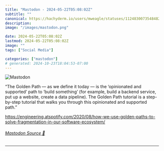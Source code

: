 ```yaml
---
title: "Mastodon - 2024-05-22T05:08:02Z"
subtitle: ""
canonical: https://hachyderm.io/users/mweagle/statuses/112483007354848237
description:
image: "/images/mastodon.png"

date: 2024-05-22T05:08:02Z
lastmod: 2024-05-22T05:08:02Z
image: ""
tags: ["Social Media"]

categories: ["mastodon"]
# generated: 2024-10-23T18:04:53-07:00
---
```

![Mastodon](/images/mastodon.png)

<p>“The Golden Path — as we define it today — is the ‘opinionated and supported’ path to ‘build something’ (for example, build a backend service, put up a website, create a data pipeline). The Golden Path tutorial is a step-by-step tutorial that walks you through this opinionated and supported path.”</p><p><a href="https://engineering.atspotify.com/2020/08/how-we-use-golden-paths-to-solve-fragmentation-in-our-software-ecosystem/" target="_blank" rel="nofollow noopener noreferrer" translate="no"><span class="invisible">https://</span><span class="ellipsis">engineering.atspotify.com/2020</span><span class="invisible">/08/how-we-use-golden-paths-to-solve-fragmentation-in-our-software-ecosystem/</span></a></p>


###### [Mastodon Source 🐘](https://hachyderm.io/@mweagle/112483007354848237)

___
